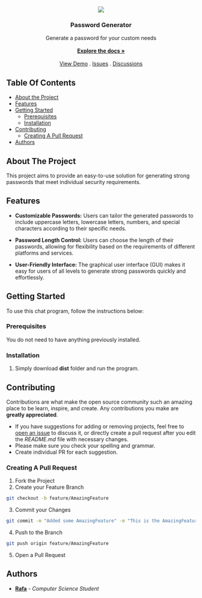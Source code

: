 <br/>
<p align="center">
  <a href="https://github.com/rain-ho/password-generator-app">
    <img src="images/preview.png">
  </a>
  <h3 align="center">Password Generator
</h3>

  <p align="center">
    Generate a password for your custom needs
    <br/>
    <br/>
    <a href="https://github.com/rain-ho/password-generator-app"><strong>Explore the docs »</strong></a>
    <br/>
    <br/>
    <a href=" ">View Demo</a>
    .
    <a href="https://github.com/rain-ho/password-generator-app/issues">Issues</a>
    .
    <a href="https://github.com/rain-ho/password-generator-app/discussions">Discussions</a>
  </p>
</p>

## Table Of Contents

* [About the Project](#about-the-project)
* [Features](#features)
* [Getting Started](#getting-started)
  * [Prerequisites](#prerequisites)
  * [Installation](#installation)
* [Contributing](#contributing)
  * [Creating A Pull Request](#creating-a-pull-request)
* [Authors](#authors)

## About The Project


This project aims to provide an easy-to-use solution for generating strong passwords that meet individual security requirements. 

## Features



* **Customizable Passwords:** Users can tailor the generated passwords to include uppercase letters, lowercase letters, numbers, and special characters according to their specific needs.

* **Password Length Control:** Users can choose the length of their passwords, allowing for flexibility based on the requirements of different platforms and services.

* **User-Friendly Interface:** The graphical user interface (GUI) makes it easy for users of all levels to generate strong passwords quickly and effortlessly.

## Getting Started

To use this chat program, follow the instructions below:

### Prerequisites

You do not need to have anything previously installed.

### Installation 

1. Simply download **dist** folder and run the program.


## Contributing

Contributions are what make the open source community such an amazing place to be learn, inspire, and create. Any contributions you make are **greatly appreciated**.
* If you have suggestions for adding or removing projects, feel free to [open an issue](https://github.com/rain-ho/safe-house/issues/new) to discuss it, or directly create a pull request after you edit the *README.md* file with necessary changes.
* Please make sure you check your spelling and grammar.
* Create individual PR for each suggestion.


### Creating A Pull Request

1. Fork the Project
2. Create your Feature Branch
```sh
git checkout -b feature/AmazingFeature
```
3. Commit your Changes
```sh
git commit -m "Added some AmazingFeature" -m "This is the AmazingFeature Description"
```
4. Push to the Branch
```sh
git push origin feature/AmazingFeature
```
5. Open a Pull Request

## Authors

* **[Rafa](https://github.com/rain-ho/)** - *Computer Science Student*
